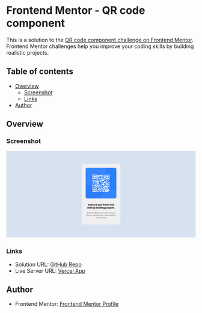 # Frontend Mentor - QR code component

<!-- ![Preview of Challenge](./preview.png) -->

This is a solution to the [QR code component challenge on Frontend Mentor](https://www.frontendmentor.io/challenges/qr-code-component-iux_sIO_H). Frontend Mentor challenges help you improve your coding skills by building realistic projects. 

## Table of contents

- [Overview](#overview)
  - [Screenshot](#screenshot)
  - [Links](#links)
- [Author](#author)

## Overview

### Screenshot

![Preview of Output](./preview.png)

### Links


- Solution URL: [GitHub Repo](https://github.com/RowoS/qr-code1)
- Live Server URL: [Vercel App](https://qr-code1-orpin.vercel.app/)


## Author

- Frontend Mentor: [Frontend Mentor Profile](https://www.frontendmentor.io/profile/RowoS)

